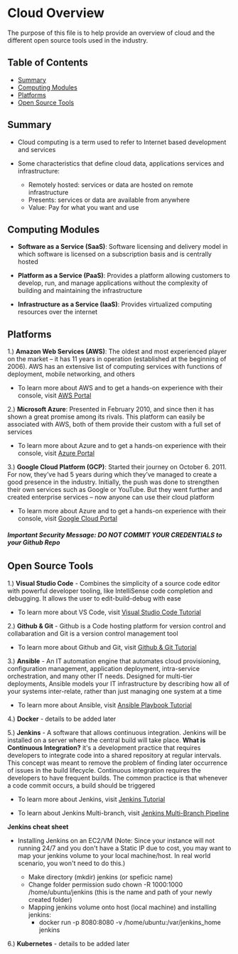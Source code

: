 # Cloud Overview
The purpose of this file is to help provide an overview of cloud and the different open source tools used in the industry.

## Table of Contents

 - [Summary](#summary)
 - [Computing Modules](#computing-modules)
 - [Platforms](#platforms)
 - [Open Source Tools](#open-source-tools)

## Summary

- Cloud computing is a term used to refer to Internet based development and services

- Some characteristics that define cloud data, applications services and infrastructure:
    - Remotely hosted: services or data are hosted on remote infrastructure
    - Presents: services or data are available from anywhere
    - Value: Pay for what you want and use

## Computing Modules

- **Software as a Service (SaaS)**: Software licensing and delivery model in which software is licensed on a subscription basis and is centrally hosted 

- **Platform as a Service (PaaS)**: Provides a platform allowing customers to develop, run, and manage applications without the complexity of building and maintaining the infrastructure

- **Infrastructure as a Service (IaaS)**: Provides virtualized computing resources over the internet

## Platforms

1.) **Amazon Web Services (AWS)**: The oldest and most experienced player on the market – it has 11 years in operation (established at the beginning of 2006). AWS has an extensive list of computing services with functions of deployment, mobile networking, and others

- To learn more about AWS and to get a hands-on experience with their console, visit [AWS Portal](https://portal.aws.amazon.com/)

2.) **Microsoft Azure**: Presented in February 2010, and since then it has shown a great promise among its rivals. This platform can easily be associated with AWS, both of them provide their custom with a full set of services

- To learn more about Azure and to get a hands-on experience with their console, visit [Azure Portal](https://portal.azure.com/)

3.) **Google Cloud Platform (GCP)**: Started their journey on October 6. 2011. For now, they’ve had 5 years during which they’ve managed to create a good presence in the industry. Initially, the push was done to strengthen their own services such as Google or YouTube. But they went further and created enterprise services – now anyone can use their cloud platform

- To learn more about Azure and to get a hands-on experience with their console, visit [Google Cloud Portal](https://cloud.google.com/cloud-console/)

###### **Important Security Message: DO NOT COMMIT YOUR CREDENTIALS to your Github Repo**

## Open Source Tools

1.) **Visual Studio Code** - Combines the simplicity of a source code editor with powerful developer tooling, like IntelliSense code completion and debugging.  It allows the user to edit-build-debug with ease 
     
- To learn more about VS Code, visit [Visual Studio Code Tutorial](https://www.youtube.com/watch?v=fnPhJHN0jTE/)

2.) **Github & Git** - Github is a Code hosting platform for version control and collabaration and Git is a version control management tool
 
- To learn more about Github and Git, visit [Github & Git Tutorial](https://www.youtube.com/watch?v=xuB1Id2Wxak)

3.) **Ansible** - An IT automation engine that automates cloud provisioning, configuration management, application deployment, intra-service orchestration, and many other IT needs.  Designed for multi-tier deployments, Ansible models your IT infrastructure by describing how all of your systems inter-relate, rather than just managing one system at a time

- To learn more about Ansible, visit [Ansible Playbook Tutorial](https://www.youtube.com/watch?v=dCQpaTTTv98) 

4.) **Docker** - details to be added later

5.) **Jenkins** - A software that allows continuous integration. Jenkins will be installed on a server where the central build will take place.  **What is Continuous Integration?** it's a development practice that requires developers to integrate code into a shared repository at regular intervals. This concept was meant to remove the problem of finding later occurrence of issues in the build lifecycle. Continuous integration requires the developers to have frequent builds. The common practice is that whenever a code commit occurs, a build should be triggered

- To learn more about Jenkins, visit [Jenkins Tutorial](https://www.youtube.com/watch?v=Lxd6JMMxuwo&t=121s)

- To learn about Jenkins Multi-branch, visit [Jenkins Multi-Branch Pipeline](https://www.youtube.com/watch?v=uVXO95syoEg)

**Jenkins cheat sheet**
- Installing Jenkins on an EC2/VM (Note: Since your instance will not running 24/7 and you don't have a Static IP due to cost, you may want to map your jenkins volume to your local machine/host.  In real world scenario, you won't need to do this.)
  
  - Make directory (mkdir) jenkins (or speficic name)
  - Change folder permission sudo chown -R 1000:1000 /home/ubuntu/jenkins (this is the name and path of your newly created folder)
  - Mapping jenkins volume onto host (local machine) and installing jenkins: 
    - docker run -p 8080:8080 -v /home/ubuntu:/var/jenkins_home jenkins

6.) **Kubernetes** - details to be added later